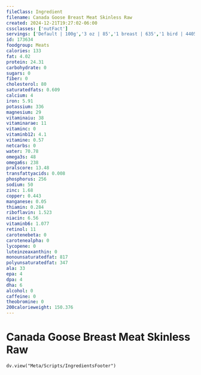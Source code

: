 ```yaml
---
fileClass: Ingredient
filename: Canada Goose Breast Meat Skinless Raw
created: 2024-12-21T19:27:02-06:00
cssclasses: ['nutFact']
servings: ['Default | 100g','3 oz | 85','1 breast | 635','1 bird | 4405']
id: 173634
foodgroup: Meats
calories: 133
fat: 4.02
protein: 24.31
carbohydrate: 0
sugars: 0
fiber: 0
cholesterol: 80
saturatedfats: 0.609
calcium: 4
iron: 5.91
potassium: 336
magnesium: 29
vitaminaiu: 38
vitaminarae: 11
vitaminc: 0
vitaminb12: 4.1
vitamine: 0.57
netcarbs: 0
water: 70.78
omega3s: 48
omega6s: 238
pralscore: 13.48
transfattyacids: 0.008
phosphorus: 256
sodium: 50
zinc: 1.68
copper: 0.443
manganese: 0.05
thiamin: 0.284
riboflavin: 1.523
niacin: 6.56
vitaminb6: 1.077
retinol: 11
carotenebeta: 0
carotenealpha: 0
lycopene: 0
luteinzeaxanthin: 0
monounsaturatedfat: 817
polyunsaturatedfat: 347
ala: 33
epa: 4
dpa: 4
dha: 6
alcohol: 0
caffeine: 0
theobromine: 0
200calorieweight: 150.376
---
```


# Canada Goose Breast Meat Skinless Raw

```dataviewjs
dv.view("Meta/Scripts/IngredientsFooter")
```